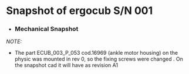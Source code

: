 # Snapshot of ergocub S/N 001 

- ### Mechanical Snapshot ###

*NOTE:*
   - The part ECUB_003_P_053 cod.16969 (ankle motor housing) on the physic was mounted in rev 0, so the fixing screws were changed . On the snapshot cad it will have as revision A1
